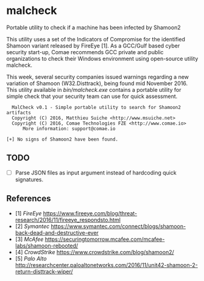 # malcheck
Portable utility to check if a machine has been infected by Shamoon2

This utility uses a set of the Indicators of Compromise for the identified Shamoon variant released by FireEye [1]. As a GCC/Gulf based cyber security start-up, Comae recommends GCC private and public organizations to check their Windows environment using open-source utility malcheck.

This week, several security companies issued warnings regarding a new variation of Shamoon (W32.Disttrack), being found mid November 2016.
This utility available in *bin/malcheck.exe* contains a portable utility for simple check that your security team can use for quick assessment.


```
  MalCheck v0.1 - Simple portable utility to search for Shamoon2 artifacts
  Copyright (C) 2016, Matthieu Suiche <http://www.msuiche.net>
  Copyright (C) 2016, Comae Technologies FZE <http://www.comae.io>
      More information: support@comae.io

[+] No signs of Shamoon2 have been found.
```

## TODO
- [ ] Parse JSON files as input argument instead of hardcoding quick signatures.

## References
- [1] *FireEye* https://www.fireeye.com/blog/threat-research/2016/11/fireeye_respondsto.html
- [2] *Symantec* https://www.symantec.com/connect/blogs/shamoon-back-dead-and-destructive-ever
- [3] *McAfee* https://securingtomorrow.mcafee.com/mcafee-labs/shamoon-rebooted/
- [4] *CrowdStrike* https://www.crowdstrike.com/blog/shamoon2/
- [5] *Palo Alto* http://researchcenter.paloaltonetworks.com/2016/11/unit42-shamoon-2-return-disttrack-wiper/
